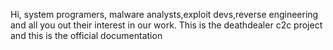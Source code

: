 Hi, system programers, malware analysts,exploit devs,reverse engineering and all you out their interest in our work.
This is the deathdealer c2c project and this is the official documentation 
